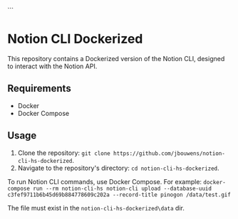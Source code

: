 \`\`\`
# Notion CLI Dockerized

This repository contains a Dockerized version of the Notion CLI, designed to interact with the Notion API.

## Requirements
- Docker
- Docker Compose

## Usage
1. Clone the repository: `git clone https://github.com/jbouwens/notion-cli-hs-dockerized`.
2. Navigate to the repository's directory: `cd notion-cli-hs-dockerized`.

To run Notion CLI commands, use Docker Compose. For example:
`docker-compose run --rm notion-cli-hs notion-cli upload --database-uuid c3fef9711b6b45d69b884778609c202a --record-title pinogon /data/test.gif`

The file must exist in the `notion-cli-hs-dockerized\data` dir.